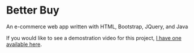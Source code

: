 # Better Buy
 An e-commerce web app written with HTML, Bootstrap, JQuery, and Java

If you would like to see a demostration video for this project, [I have one available here](https://youtu.be/hTtq9Ars7Bc).
